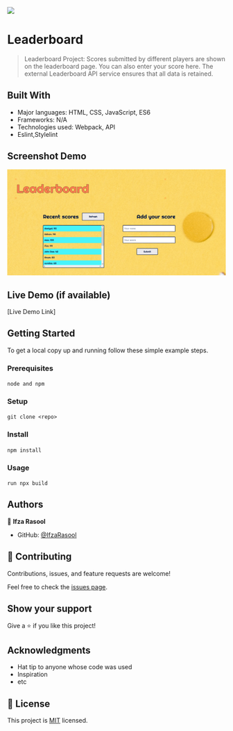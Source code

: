 ![](https://img.shields.io/badge/Microverse-blueviolet)

# Leaderboard

> Leaderboard Project: Scores submitted by different players are shown on the leaderboard page. You can also enter your score here. The external Leaderboard API service ensures that all data is retained.

## Built With

- Major languages: HTML, CSS, JavaScript, ES6
- Frameworks: N/A
- Technologies used: Webpack, API
- Eslint,Stylelint

## Screenshot Demo

![AddscoresPage](./images/demo.png)

## Live Demo (if available)

[Live Demo Link]

## Getting Started

To get a local copy up and running follow these simple example steps.

### Prerequisites

`node and npm`

### Setup

`git clone <repo>`

### Install

`npm install`

### Usage

`run npx build`

## Authors

👤 **Ifza Rasool**

- GitHub: [@IfzaRasool](https://github.com/IfzaRasool)

## 🤝 Contributing

Contributions, issues, and feature requests are welcome!

Feel free to check the [issues page](../../issues/).

## Show your support

Give a ⭐️ if you like this project!

## Acknowledgments

- Hat tip to anyone whose code was used
- Inspiration
- etc

## 📝 License

This project is [MIT](./MIT.md) licensed.
